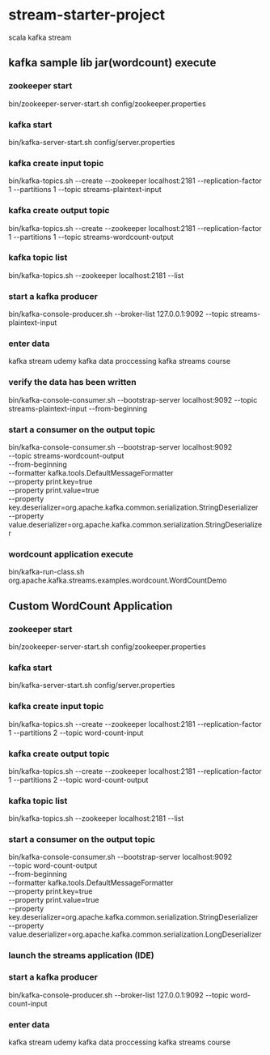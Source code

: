 # stream-starter-project
scala kafka stream

## kafka sample lib jar(wordcount) execute
### zookeeper start
bin/zookeeper-server-start.sh config/zookeeper.properties

### kafka start
bin/kafka-server-start.sh config/server.properties

### kafka create input topic
bin/kafka-topics.sh --create --zookeeper localhost:2181 --replication-factor 1 --partitions 1 --topic streams-plaintext-input

### kafka create output topic
bin/kafka-topics.sh --create --zookeeper localhost:2181 --replication-factor 1 --partitions 1 --topic streams-wordcount-output

### kafka topic list
bin/kafka-topics.sh --zookeeper localhost:2181 --list

### start a kafka producer
bin/kafka-console-producer.sh --broker-list 127.0.0.1:9092 --topic streams-plaintext-input

### enter data
kafka stream udemy kafka data proccessing kafka streams course

### verify the data has been written
bin/kafka-console-consumer.sh --bootstrap-server localhost:9092 --topic streams-plaintext-input --from-beginning

### start a consumer on the output topic
bin/kafka-console-consumer.sh --bootstrap-server localhost:9092 \
--topic streams-wordcount-output \
--from-beginning \
--formatter kafka.tools.DefaultMessageFormatter \
--property print.key=true \
--property print.value=true \
--property key.deserializer=org.apache.kafka.common.serialization.StringDeserializer \
--property value.deserializer=org.apache.kafka.common.serialization.StringDeserializer

### wordcount application execute
bin/kafka-run-class.sh org.apache.kafka.streams.examples.wordcount.WordCountDemo





## Custom WordCount Application
### zookeeper start
bin/zookeeper-server-start.sh config/zookeeper.properties

### kafka start
bin/kafka-server-start.sh config/server.properties

### kafka create input topic
bin/kafka-topics.sh --create --zookeeper localhost:2181 --replication-factor 1 --partitions 2 --topic word-count-input

### kafka create output topic
bin/kafka-topics.sh --create --zookeeper localhost:2181 --replication-factor 1 --partitions 2 --topic word-count-output

### kafka topic list
bin/kafka-topics.sh --zookeeper localhost:2181 --list

### start a consumer on the output topic
bin/kafka-console-consumer.sh --bootstrap-server localhost:9092 \
--topic word-count-output \
--from-beginning \
--formatter kafka.tools.DefaultMessageFormatter \
--property print.key=true \
--property print.value=true \
--property key.deserializer=org.apache.kafka.common.serialization.StringDeserializer \
--property value.deserializer=org.apache.kafka.common.serialization.LongDeserializer

### launch the streams application (IDE)

### start a kafka producer
bin/kafka-console-producer.sh --broker-list 127.0.0.1:9092 --topic word-count-input

### enter data
kafka stream udemy 
kafka data proccessing 
kafka streams course
